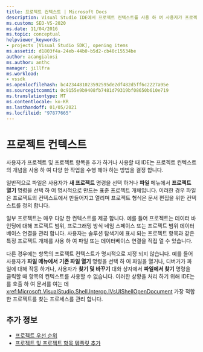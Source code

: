 ```yaml
---
title: 프로젝트 컨텍스트 | Microsoft Docs
description: Visual Studio IDE에서 프로젝트 컨텍스트를 사용 하 여 사용자가 프로젝트 및 프로젝트 항목을 추가 하거나 사용할 때 작업을 수행 하는 방법을 결정 하는 방법에 대해 알아봅니다.
ms.custom: SEO-VS-2020
ms.date: 11/04/2016
ms.topic: conceptual
helpviewer_keywords:
- projects [Visual Studio SDK], opening items
ms.assetid: d1803f4a-24eb-44b0-b5d2-cb40c15534be
author: acangialosi
ms.author: anthc
manager: jillfra
ms.workload:
- vssdk
ms.openlocfilehash: bc4234481023592595de2df482d5ff6c2227a95e
ms.sourcegitcommit: 0c9155e9b9408fb7481d79319bf08650b610e719
ms.translationtype: MT
ms.contentlocale: ko-KR
ms.lasthandoff: 01/05/2021
ms.locfileid: "97877665"
---
```

# <a name="project-context"></a>프로젝트 컨텍스트
사용자가 프로젝트 및 프로젝트 항목을 추가 하거나 사용할 때 IDE는 프로젝트 컨텍스트의 개념을 사용 하 여 다양 한 작업을 수행 해야 하는 방법을 결정 합니다.

 일반적으로 파일은 사용자가 **새 프로젝트** 명령을 선택 하거나 **파일** 메뉴에서 **프로젝트 열기** 명령을 선택 하 여 명시적으로 만드는 표준 프로젝트 개체입니다. 이러한 경우 파일은 프로젝트의 컨텍스트에서 만들어지고 열리며 프로젝트 형식은 문서 편집을 위한 컨텍스트를 정의 합니다.

 일부 프로젝트는 매우 다양 한 컨텍스트를 제공 합니다. 예를 들어 프로젝트는 데이터 바인딩에 대해 프로젝트 범위, 프로그래밍 방식 네임 스페이스 또는 프로젝트 범위 데이터베이스 연결을 관리 합니다. 사용자는 솔루션 탐색기에 표시 되는 프로젝트 항목과 같은 특정 프로젝트 개체를 사용 하 여 파일 또는 데이터베이스 연결을 직접 열 수 있습니다.

 다른 경우에는 항목의 프로젝트 컨텍스트가 명시적으로 지정 되지 않습니다. 예를 들어 사용자가 **파일 메뉴에서** **기존 파일 열기** 명령을 선택 하 여 파일을 열거나, 디버거가 파일에 대해 작동 하거나, 사용자가 **찾기 및 바꾸기** 대화 상자에서 **파일에서 찾기** 명령을 클릭할 때 항목의 컨텍스트를 사용할 수 없습니다. 이러한 상황을 처리 하기 위해 IDE는를 호출 하 여 문서를 여는 데 <xref:Microsoft.VisualStudio.Shell.Interop.IVsUIShellOpenDocument> 가장 적합 한 프로젝트를 찾는 프로세스를 관리 합니다.

## <a name="see-also"></a>추가 정보
- [프로젝트 우선 순위](../../extensibility/internals/project-priority.md)
- [프로젝트 및 프로젝트 항목 템플릿 추가](../../extensibility/internals/adding-project-and-project-item-templates.md)
